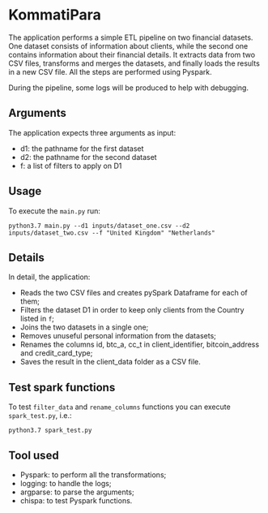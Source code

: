  # KommatiPara 
  The application performs a simple ETL pipeline on two financial datasets.
  One dataset consists of information about clients, while the second one contains information about their financial details.
  It extracts data from two CSV files, transforms and merges the datasets, and finally loads the results in a new CSV file. All the steps are performed using Pyspark. 
 
 During the pipeline, some logs will be produced to help with debugging. 
 
 ## Arguments
 The application expects three arguments as input:
 - d1: the pathname for the first dataset
 - d2: the pathname for the second dataset
 - f: a list of filters to apply on D1

## Usage 
To execute the `main.py` run:
```
python3.7 main.py --d1 inputs/dataset_one.csv --d2 inputs/dataset_two.csv --f "United Kingdom" "Netherlands"
```

## Details
In detail, the application:
- Reads the two CSV files and creates pySpark Dataframe for each of them;
- Filters the dataset D1 in order to keep only clients from the Country listed in `f`;
- Joins the two datasets in a single one;
- Removes unuseful personal information from the datasets;
- Renames the columns id, btc_a, cc_t in client_identifier, bitcoin_address and credit_card_type;
- Saves the result in the client_data folder as a CSV file.

## Test spark functions
To test `filter_data` and `rename_columns` functions you can execute `spark_test.py`, i.e.:

```
python3.7 spark_test.py
```

## Tool used
- Pyspark: to perform all the transformations;
- logging: to handle the logs;
- argparse: to parse the arguments;
- chispa: to test Pyspark functions.